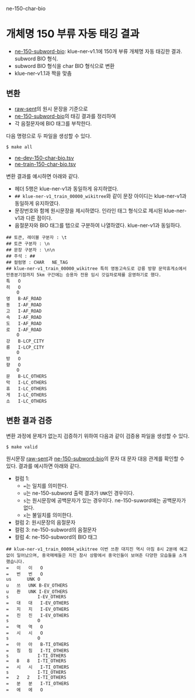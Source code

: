 ne-150-char-bio

# 개체명 150 부류 자동 태깅 결과

- [ne-150-subword-bio](ne-150-subword-bio): klue-ner-v1.1에 150개 부류 개체명 자동 태깅한 결과. subword BIO 형식.
- subword BIO 형식을 char BIO 형식으로 변환 
- klue-ner-v1.1과 짝을 맞춤
 

## 변환

- [raw-sent](../raw-sent)의 원시 문장을 기준으로
- [ne-150-subword-bio](ne-150-subword-bio)의 태깅 결과를 정리하여
- 각 음절문자에 BIO 태그를 부착한다.

다음 명령으로 두 파일을 생성할 수 있다. 

```
$ make all
```

- [ne-dev-150-char-bio.tsv](ne-dev-150-char-bio.tsv)
- [ne-train-150-char-bio.tsv](ne-train-150-char-bio.tsv)


변환 결과를 예시하면 아래와 같다.

- 헤더 5행은 klue-ner-v1과 동일하게 유지하였다.
- `## klue-ner-v1_train_00000_wikitree`와 같이 문장 아이디는 klue-ner-v1과 동일하게 유지하였다.
- 문장번호와 함께 원시문장을 제시하였다. 인라인 태그 형식으로 제시된 klue-ner-v1과 다른 점이다.
- 음절문자와 BIO 태그를 탭으로 구분하여 나열하였다. klue-ner-v1과 동일하다. 

```
## 토큰, 레이블 구분자 : \t
## 토큰 구분자 : \n
## 문장 구분자 : \n\n
## 주석 : ##
## 컬럼명 : CHAR	NE_TAG
## klue-ner-v1_train_00000_wikitree	특히 영동고속도로 강릉 방향 문막휴게소에서 만종분기점까지 5km 구간에는 승용차 전용 임시 갓길차로제를 운영하기로 했다.
특	O
히	O
 	O
영	B-AF_ROAD
동	I-AF_ROAD
고	I-AF_ROAD
속	I-AF_ROAD
도	I-AF_ROAD
로	I-AF_ROAD
 	O
강	B-LCP_CITY
릉	I-LCP_CITY
 	O
방	O
향	O
 	O
문	B-LC_OTHERS
막	I-LC_OTHERS
휴	I-LC_OTHERS
게	I-LC_OTHERS
소	I-LC_OTHERS
```

## 변환 결과 검증

변환 과정에 문제가 없는지 검증하기 위하여 다음과 같이 검증용 파일을 생성할 수
있다.

```
$ make valid
```

원시문장 [raw-sent](../raw-sent)과 [ne-150-subword-bio](ne-150-subword-bio)의
문자 대 문자 대응 관계를 확인할 수 있다. 결과를 예시하면 아래와 같다.

- 컬럼 1: 
  - `=`는 일치를 의미한다.
  - `u`는 ne-150-subword 출력 결과가 `UNK`인 경우이다.
  - `s`는 원시문장에 공백문자가 있는 경우이다. ne-150-suword에는 공백문자가 없다.
  - `x`는 불일치를 의미한다.
- 컬럼 2: 원시문장의 음절문자
- 컬럼 3: ne-150-subword의 음절문자
- 컬럼 4: ne-150-subword의 BIO 태그

```
## klue-ner-v1_train_00094_wikitree	이번 쓰촨 대지진 역시 아침 8시 2분에 예고없이 일어났으며, 중국매체들은 지진 참사 상황에서 중국인들이 보여준 다양한 모습들을 소개했습니다.
=	이	이	O
=	번	번	O
us	 	UNK	O
u	쓰	UNK	B-EV_OTHERS
u	촨	UNK	I-EV_OTHERS
s	 	 	I-EV_OTHERS
=	대	대	I-EV_OTHERS
=	지	지	I-EV_OTHERS
=	진	진	I-EV_OTHERS
s	 	 	O
=	역	역	O
=	시	시	O
s	 	 	O
=	아	아	B-TI_OTHERS
=	침	침	I-TI_OTHERS
s	 	 	I-TI_OTHERS
=	8	8	I-TI_OTHERS
=	시	시	I-TI_OTHERS
s	 	 	I-TI_OTHERS
=	2	2	I-TI_OTHERS
=	분	분	I-TI_OTHERS
=	에	에	O
```




